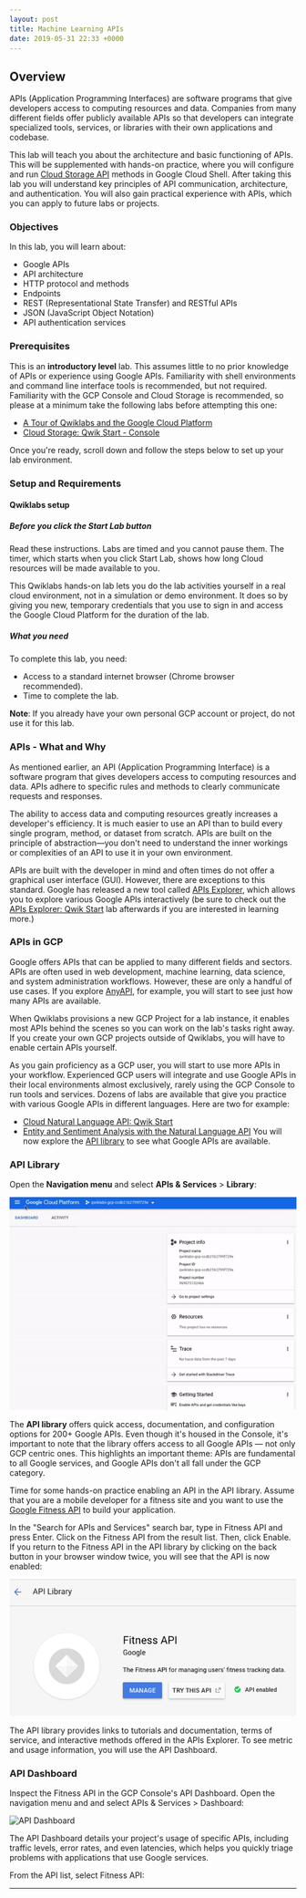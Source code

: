 ```yaml
---
layout: post
title: Machine Learning APIs
date: 2019-05-31 22:33 +0000
---
```



## Overview
APIs (Application Programming Interfaces) are software programs that give developers access to computing resources and data. Companies from many different fields offer publicly available APIs so that developers can integrate specialized tools, services, or libraries with their own applications and codebase.

This lab will teach you about the architecture and basic functioning of APIs. This will be supplemented with hands-on practice, where you will configure and run [Cloud Storage API](https://cloud.google.com/storage/docs/json_api/) methods in Google Cloud Shell. After taking this lab you will understand key principles of API communication, architecture, and authentication. You will also gain practical experience with APIs, which you can apply to future labs or projects.


### Objectives
In this lab, you will learn about:

* Google APIs
* API architecture
* HTTP protocol and methods
* Endpoints
* REST (Representational State Transfer) and RESTful APIs
* JSON (JavaScript Object Notation)
* API authentication services


### Prerequisites


This is an **introductory level** lab. This assumes little to no prior knowledge of APIs or experience using Google APIs. Familiarity with shell environments and command line interface tools is recommended, but not required. Familiarity with the GCP Console and Cloud Storage is recommended, so please at a minimum take the following labs before attempting this one:

* [A Tour of Qwiklabs and the Google Cloud Platform](https://google.qwiklabs.com/catalog_lab/1281)
* [Cloud Storage: Qwik Start - Console](https://google.qwiklabs.com/catalog_lab/1089)


Once you're ready, scroll down and follow the steps below to set up your lab environment.


### Setup and Requirements

#### Qwiklabs setup

##### Before you click the Start Lab button

Read these instructions. Labs are timed and you cannot pause them. The timer, which starts when you click Start Lab, shows how long Cloud resources will be made available to you.

This Qwiklabs hands-on lab lets you do the lab activities yourself in a real cloud environment, not in a simulation or demo environment. It does so by giving you new, temporary credentials that you use to sign in and access the Google Cloud Platform for the duration of the lab.


##### What you need
To complete this lab, you need:

* Access to a standard internet browser (Chrome browser recommended).
* Time to complete the lab.

**Note**: If you already have your own personal GCP account or project, do not use it for this lab.


### APIs - What and Why


As mentioned earlier, an API (Application Programming Interface) is a software program that gives developers access to computing resources and data. APIs adhere to specific rules and methods to clearly communicate requests and responses.

The ability to access data and computing resources greatly increases a developer's efficiency. It is much easier to use an API than to build every single program, method, or dataset from scratch. APIs are built on the principle of abstraction—you don't need to understand the inner workings or complexities of an API to use it in your own environment.

APIs are built with the developer in mind and often times do not offer a graphical user interface (GUI). However, there are exceptions to this standard. Google has released a new tool called [APIs Explorer](https://developers.google.com/apis-explorer/#p/), which allows you to explore various Google APIs interactively (be sure to check out the [APIs Explorer: Qwik Start](https://google.qwiklabs.com/catalog_lab/1241) lab afterwards if you are interested in learning more.)


### APIs in GCP
Google offers APIs that can be applied to many different fields and sectors. APIs are often used in web development, machine learning, data science, and system administration workflows. However, these are only a handful of use cases. If you explore [AnyAPI](https://any-api.com/), for example, you will start to see just how many APIs are available.

When Qwiklabs provisions a new GCP Project for a lab instance, it enables most APIs behind the scenes so you can work on the lab's tasks right away. If you create your own GCP projects outside of Qwiklabs, you will have to enable certain APIs yourself.

As you gain proficiency as a GCP user, you will start to use more APIs in your workflow. Experienced GCP users will integrate and use Google APIs in their local environments almost exclusively, rarely using the GCP Console to run tools and services. Dozens of labs are available that give you practice with various Google APIs in different languages. Here are two for example:

* [Cloud Natural Language API: Qwik Start](https://google.qwiklabs.com/catalog_lab/709)
* [Entity and Sentiment Analysis with the Natural Language API](https://google.qwiklabs.com/catalog_lab/1113)
You will now explore the [API library](https://console.cloud.google.com/apis/library?project=hello-world-sean-200116&folder&organizationId) to see what Google APIs are available.



### API Library
Open the **Navigation menu** and select **APIs & Services** > **Library**:

![API Library](/assets/images/ml-01/IhN1xAfMsp0KrMIwX50LGtlzcsup+fK45UA1wseaaa4=.gif)


The **API library** offers quick access, documentation, and configuration options for 200+ Google APIs. Even though it's housed in the Console, it's important to note that the library offers access to all Google APIs — not only GCP centric ones. This highlights an important theme: APIs are fundamental to all Google services, and Google APIs don't all fall under the GCP category.

Time for some hands-on practice enabling an API in the API library. Assume that you are a mobile developer for a fitness site and you want to use the [Google Fitness API](https://developers.google.com/fit/) to build your application.

In the "Search for APIs and Services" search bar, type in Fitness API and press Enter. Click on the Fitness API from the result list. Then, click Enable. If you return to the Fitness API in the API library by clicking on the back button in your browser window twice, you will see that the API is now enabled:



![Fitness API](/assets/images/ml-01/ITUhZGXAvVpHh+xqaIT0Vy9UAMrWL6h8kYpL8PSeKZI=.png)

The API library provides links to tutorials and documentation, terms of service, and interactive methods offered in the APIs Explorer. To see metric and usage information, you will use the API Dashboard.


### API Dashboard
Inspect the Fitness API in the GCP Console's API Dashboard. Open the navigation menu and and select APIs & Services > Dashboard:

![API Dashboard](/assets/images/ml-01/luTPsurvO5Bl_BZKKUmqRZAtBJavYoBvx+bsdov_t00=.png)


The API Dashboard details your project's usage of specific APIs, including traffic levels, error rates, and even latencies, which helps you quickly triage problems with applications that use Google services.

From the API list, select Fitness API:


















---